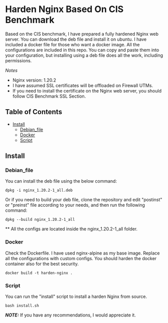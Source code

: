 # Harden Nginx Based On CIS Benchmark

Based on the CIS benchmark, I have prepared a fully hardened Nginx web server.
You can download the deb file and install it on ubuntu. I have included a docker file for those who want a docker image. All the configurations are included in this repo. You can copy and paste them into your configuration, but installing using a deb file does all the work, including permissions.

*Notes*
* Nginx version: 1.20.2
* I have assumed SSL certificates will be offloaded on Firewall UTMs.
* If you need to install the certificate on the Nginx web server, you should follow CIS Benchmark SSL Section.

## Table of Contents

* [Install](#install)
  * [Debian_file](#debian_file)
  * [Docker](#docker)
  * [Script](#script)
  
## Install

### Debian_file

You can install the deb file using the below command:

```
dpkg -i nginx_1.20.2-1_all.deb
```
Or if you need to build your deb file, clone the repository and edit "postinst" or "preinst" file according to your needs, and then run the following command:

```
dpkg --build nginx_1.20.2-1_all
```

** All the configs are located inside the nginx_1.20.2-1_all folder.


### Docker

Check the Dockerfile. I have used nginx-alpine as my base image. Replace all the configurations with custom configs. You should harden the docker container also for the best security. 

```
docker build -t harden-nginx .
```


### Script

You can run the "install" script to install a harden Nginx from source. 

```
bash install.sh
```



**_NOTE:_**  If you have any recommendations, I would appreciate it. 

